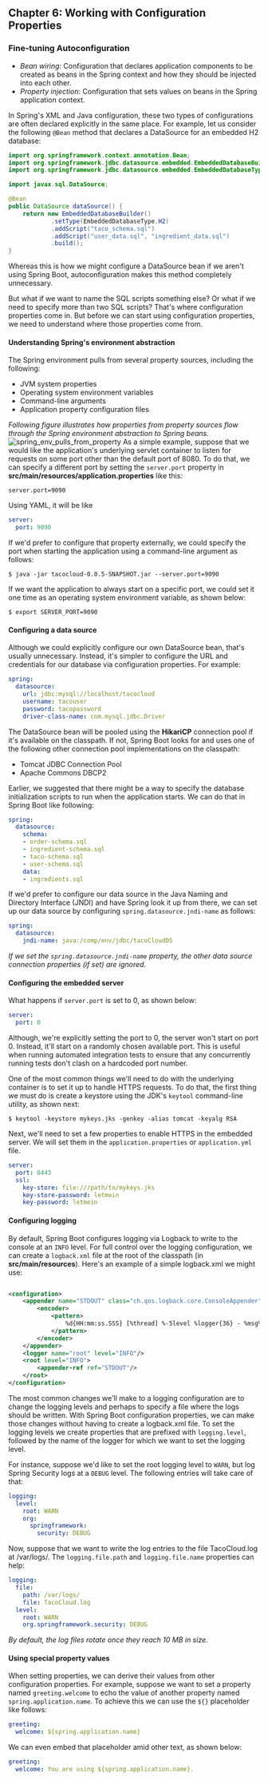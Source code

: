 ## Chapter 6: Working with Configuration Properties
### Fine-tuning Autoconfiguration
- _Bean wiring_: Configuration that declares application components to be created
as beans in the Spring context and how they should be injected into each other.
- _Property injection_: Configuration that sets values on beans in the Spring 
application context. 

In Spring's XML and Java configuration, these two types of configurations are 
often declared explicitly in the same place. For example, let us consider the 
following `@Bean` method that declares a DataSource for an embedded H2 database:

```java
import org.springframework.context.annotation.Bean;
import org.springframework.jdbc.datasource.embedded.EmbeddedDatabaseBuilder;
import org.springframework.jdbc.datasource.embedded.EmbeddedDatabaseType;

import javax.sql.DataSource;

@Bean
public DataSource dataSource() {
    return new EmbeddedDatabaseBuilder()
            .setType(EmbeddedDatabaseType.H2)
            .addScript("taco_schema.sql")
            .addScript("user_data.sql", "ingredient_data.sql")
            .build();
}
```
Whereas this is how we might configure a DataSource bean if we aren't using Spring Boot,
autoconfiguration makes this method completely unnecessary. 

But what if we want to name the SQL scripts something else? Or what if we need to specify
more than two SQL scripts? That's where configuration properties come in. But before we
can start using configuration properties, we need to understand where those properties
come from. 

#### Understanding Spring's environment abstraction
The Spring environment pulls from several property sources, including the following:
- JVM system properties
- Operating system environment variables
- Command-line arguments
- Application property configuration files

_Following figure illustrates how properties from property sources flow through the 
Spring environment abstraction to Spring beans._ 
![spring_env_pulls_from_property](./src/main/resources/images/6_1.png)
As a simple example, suppose that we would like the application's underlying servlet
container to listen for requests on some port other than the default port of 8080. 
To do that, we can specify a different port by setting the `server.port` property in
**src/main/resources/application.properties** like this: 
```properties
server.port=9090
```
Using YAML, it will be like 
```yaml
server:
  port: 9090
```
If we'd prefer to configure that property externally, we could specify the port when
starting the application using a command-line argument as follows: 
```shell
$ java -jar tacocloud-0.0.5-SNAPSHOT.jar --server.port=9090
```
If we want the application to always start on a specific port, we could set it one time
as an operating system environment variable, as shown below: 
```shell
$ export SERVER_PORT=9090
```

#### Configuring a data source
Although we could explicitly configure our own DataSource bean, that's usually unnecessary. 
Instead, it's simpler to configure the URL and credentials for our database via configuration
properties. For example: 
```yaml
spring: 
  datasource:
    url: jdbc:mysql://localhost/tacocloud
    username: tacouser
    password: tacopassword
    driver-class-name: com.mysql.jdbc.Driver
```
The DataSource bean will be pooled using the **HikariCP** connection pool if it's 
available on the classpath. If not, Spring Boot looks for and uses one of the following
other connection pool implementations on the classpath: 
- Tomcat JDBC Connection Pool
- Apache Commons DBCP2

Earlier, we suggested that there might be a way to specify the database initialization
scripts to run when the application starts. We can do that in Spring Boot like following: 
```yaml
spring: 
  datasource: 
    schema: 
    - order-schema.sql
    - ingredient-schema.sql
    - taco-schema.sql
    - user-schema.sql
    data: 
    - ingredients.sql
```
If we'd prefer to configure our data source in the Java Naming and Directory 
Interface (JNDI) and have Spring look it up from there, we can set up our data source
by configuring `spring.datasource.jndi-name` as follows: 
```yaml
spring: 
  datasource:
    jndi-name: java:/comp/env/jdbc/tacoCloudDS
```
_If we set the `spring.datasource.jndi-name` property, the other data source 
connection properties (if set) are ignored._

#### Configuring the embedded server
What happens if `server.port` is set to 0, as shown below: 
```yaml
server: 
  port: 0
```
Although, we're explicitly setting the port to 0, the server won't start on port 0. 
Instead, it'll start on a randomly chosen available port. This is useful when 
running automated integration tests to ensure that any concurrently running tests 
don't clash on a hardcoded port number. 

One of the most common things we'll need to do with the underlying container is to 
set it up to handle HTTPS requests. To do that, the first thing we must do is create 
a keystore using the JDK's `keytool` command-line utility, as shown next: 
```shell
$ keytool -keystore mykeys.jks -genkey -alias tomcat -keyalg RSA
```
Next, we'll need to set a few properties to enable HTTPS in the embedded server. We 
will set them in the `application.properties` or `application.yml` file. 
```yaml
server: 
  port: 8443
  ssl: 
    key-store: file:///path/to/mykeys.jks
    key-store-password: letmein
    key-password: letmein
```

#### Configuring logging
By default, Spring Boot configures logging via Logback to write to the console at an 
`INFO` level. For full control over the logging configuration, we can create a 
`logback.xml` file at the root of the classpath (in **src/main/resources**). Here's 
an example of a simple logback.xml we might use:

```xml

<configuration>
    <appender name="STDOUT" class="ch.qos.logback.core.ConsoleAppender">
        <encoder>
            <pattern>
                %d{HH:mm:ss.SSS} [%thread] %-5level %logger{36} - %msg%n
            </pattern>
        </encoder>
    </appender>
    <logger name="root" level="INFO"/>
    <root level="INFO">
        <appender-ref ref="STDOUT"/>
    </root>
</configuration>
```
The most common changes we'll make to a logging configuration are to change the 
logging levels and perhaps to specify a file where the logs should be written. With
Spring Boot configuration properties, we can make those changes without having to 
create a logback.xml file. To set the logging levels we create properties that are 
prefixed with `logging.level`, followed by the name of the logger for which we want 
to set the logging level. 

For instance, suppose we'd like to set the root logging level to `WARN`, but log 
Spring Security logs at a `DEBUG` level. The following entries will take care of that: 
```yaml
logging: 
  level: 
    root: WARN
    org: 
      springframework: 
        security: DEBUG
```
Now, suppose that we want to write the log entries to the file TacoCloud.log at 
/var/logs/. The `logging.file.path` and `logging.file.name` properties can help: 
```yaml
logging: 
  file: 
    path: /var/logs/
    file: TacoCloud.log
  level: 
    root: WARN
    org.springframework.security: DEBUG
```
_By default, the log files rotate once they reach 10 MB in size._

#### Using special property values
When setting properties, we can derive their values from other configuration
properties. For example, suppose we want to set a property named `greeting.welcome`
to echo the value of another property named `spring.application.name`. To achieve 
this we can use the `${}` placeholder like follows: 
```yaml
greeting: 
  welcome: ${spring.application.name}
```
We can even embed that placeholder amid other text, as shown below: 
```yaml
greeting: 
  welcome: You are using ${spring.application.name}.
```
